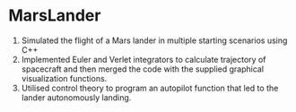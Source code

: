 # MarsLander

1. Simulated the flight of a Mars lander in multiple starting scenarios using C++
2. Implemented Euler and Verlet integrators to calculate trajectory of spacecraft and then merged the code
with the supplied graphical visualization functions.
3. Utilised control theory to program an autopilot function that led to the lander autonomously landing.
